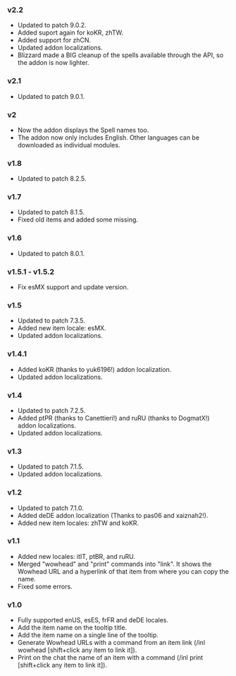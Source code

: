 ### v2.2
* Updated to patch 9.0.2.
* Added suport again for koKR, zhTW.
* Added support for zhCN.
* Updated addon localizations.
* Blizzard made a BIG cleanup of the spells available through the API, so the addon is now lighter.

### v2.1
* Updated to patch 9.0.1.

### v2
* Now the addon displays the Spell names too.
* The addon now only includes English. Other languages can be downloaded as individual modules.

### v1.8
* Updated to patch 8.2.5.

### v1.7
* Updated to patch 8.1.5.
* Fixed old items and added some missing.

### v1.6
* Updated to patch 8.0.1.

### v1.5.1 - v1.5.2
* Fix esMX support and update version.

### v1.5
* Updated to patch 7.3.5.
* Added new item locale: esMX.
* Updated addon localizations.

### v1.4.1
* Added koKR (thanks to yuk6196!) addon localization.
* Updated addon localizations.

### v1.4
* Updated to patch 7.2.5.
* Added ptPR (thanks to Canettieri!) and ruRU (thanks to DogmatX!) addon localizations.
* Updated addon localizations.

### v1.3
* Updated to patch 7.1.5.
* Updated addon localizations.

### v1.2
* Updated to patch 7.1.0.
* Added deDE addon localization (Thanks to pas06 and xaiznah2!).
* Added new item locales: zhTW and koKR.

### v1.1
* Added new locales: itIT, ptBR, and ruRU.
* Merged "wowhead" and "print" commands into "link". It shows the Wowhead URL and a hyperlink of that item from where you can copy the name.
* Fixed some errors.

### v1.0
* Fully supported enUS, esES, frFR and deDE locales.
* Add the item name on the tooltip title.
* Add the item name on a single line of the tooltip.
* Generate Wowhead URLs with a command from an item link (/inl wowhead [shift+click any item to link it]).
* Print on the chat the name of an item with a command (/inl print [shift+click any item to link it]).
